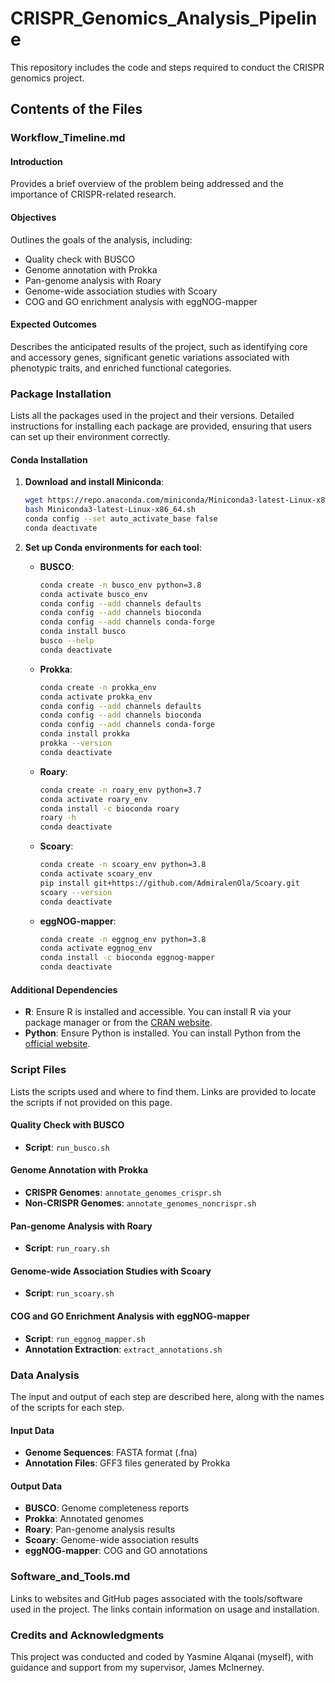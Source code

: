 # CRISPR_Genomics_Analysis_Pipeline
This repository includes the code and steps required to conduct the CRISPR genomics project.

## Contents of the Files

### Workflow_Timeline.md

#### Introduction
Provides a brief overview of the problem being addressed and the importance of CRISPR-related research.

#### Objectives
Outlines the goals of the analysis, including:
- Quality check with BUSCO
- Genome annotation with Prokka
- Pan-genome analysis with Roary
- Genome-wide association studies with Scoary
- COG and GO enrichment analysis with eggNOG-mapper

#### Expected Outcomes
Describes the anticipated results of the project, such as identifying core and accessory genes, significant genetic variations associated with phenotypic traits, and enriched functional categories.

### Package Installation

Lists all the packages used in the project and their versions. Detailed instructions for installing each package are provided, ensuring that users can set up their environment correctly.

#### Conda Installation

1. **Download and install Miniconda**:
    ```bash
    wget https://repo.anaconda.com/miniconda/Miniconda3-latest-Linux-x86_64.sh
    bash Miniconda3-latest-Linux-x86_64.sh
    conda config --set auto_activate_base false
    conda deactivate
    ```

2. **Set up Conda environments for each tool**:
    - **BUSCO**:
        ```bash
        conda create -n busco_env python=3.8
        conda activate busco_env
        conda config --add channels defaults
        conda config --add channels bioconda
        conda config --add channels conda-forge
        conda install busco
        busco --help
        conda deactivate
        ```

    - **Prokka**:
        ```bash
        conda create -n prokka_env
        conda activate prokka_env
        conda config --add channels defaults
        conda config --add channels bioconda
        conda config --add channels conda-forge
        conda install prokka
        prokka --version
        conda deactivate
        ```

    - **Roary**:
        ```bash
        conda create -n roary_env python=3.7
        conda activate roary_env
        conda install -c bioconda roary
        roary -h
        conda deactivate
        ```

    - **Scoary**:
        ```bash
        conda create -n scoary_env python=3.8
        conda activate scoary_env
        pip install git+https://github.com/AdmiralenOla/Scoary.git
        scoary --version
        conda deactivate
        ```

    - **eggNOG-mapper**:
        ```bash
        conda create -n eggnog_env python=3.8
        conda activate eggnog_env
        conda install -c bioconda eggnog-mapper
        conda deactivate
        ```

#### Additional Dependencies

- **R**: Ensure R is installed and accessible. You can install R via your package manager or from the [CRAN website](https://cran.r-project.org/).
- **Python**: Ensure Python is installed. You can install Python from the [official website](https://www.python.org/).

### Script Files

Lists the scripts used and where to find them. Links are provided to locate the scripts if not provided on this page.

#### Quality Check with BUSCO

- **Script**: `run_busco.sh`

#### Genome Annotation with Prokka

- **CRISPR Genomes**: `annotate_genomes_crispr.sh`
- **Non-CRISPR Genomes**: `annotate_genomes_noncrispr.sh`

#### Pan-genome Analysis with Roary

- **Script**: `run_roary.sh`

#### Genome-wide Association Studies with Scoary

- **Script**: `run_scoary.sh`

#### COG and GO Enrichment Analysis with eggNOG-mapper

- **Script**: `run_eggnog_mapper.sh`
- **Annotation Extraction**: `extract_annotations.sh`

### Data Analysis

The input and output of each step are described here, along with the names of the scripts for each step.

#### Input Data
- **Genome Sequences**: FASTA format (.fna)
- **Annotation Files**: GFF3 files generated by Prokka

#### Output Data
- **BUSCO**: Genome completeness reports
- **Prokka**: Annotated genomes
- **Roary**: Pan-genome analysis results
- **Scoary**: Genome-wide association results
- **eggNOG-mapper**: COG and GO annotations

### Software_and_Tools.md

Links to websites and GitHub pages associated with the tools/software used in the project. The links contain information on usage and installation.

### Credits and Acknowledgments

This project was conducted and coded by Yasmine Alqanai (myself), with guidance and support from my supervisor, James McInerney.
